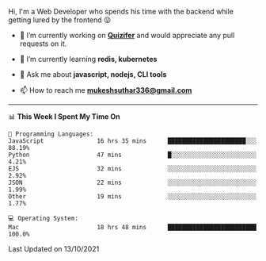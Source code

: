 Hi, I'm a Web Developer who spends his time with the backend while getting lured by the frontend 😜

- 🔭 I’m currently working on **[Quizifer](https://github.com/SutharMukesh/Quizifer/)** and would appreciate any pull requests on it.

- 🌱 I’m currently learning **redis, kubernetes**

- 💬 Ask me about **javascript, nodejs, CLI tools**

- 📫 How to reach me **mukeshsuthar336@gmail.com**

---
<!--START_SECTION:waka-->
📊 **This Week I Spent My Time On** 

```text
💬 Programming Languages: 
JavaScript               16 hrs 35 mins      ██████████████████████░░░   88.19% 
Python                   47 mins             █░░░░░░░░░░░░░░░░░░░░░░░░   4.21% 
EJS                      32 mins             ░░░░░░░░░░░░░░░░░░░░░░░░░   2.92% 
JSON                     22 mins             ░░░░░░░░░░░░░░░░░░░░░░░░░   1.99% 
Other                    19 mins             ░░░░░░░░░░░░░░░░░░░░░░░░░   1.77%

💻 Operating System: 
Mac                      18 hrs 48 mins      █████████████████████████   100.0%

```


 Last Updated on 13/10/2021
<!--END_SECTION:waka-->
